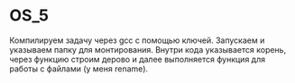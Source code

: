 # OS_5

Компилируем задачу через gcc с помощью ключей.
Запускаем и указываем папку для монтирования.
Внутри кода указывается корень, через функцию строим дерово и далее выполняется  функция для работы с файлами (у меня rename).
